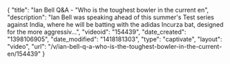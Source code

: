 {
    "title": "Ian Bell Q&A - \"Who is the toughest bowler in the current en",
    "description": "Ian Bell was speaking ahead of this summer's Test series against India, where he will be batting with the adidas Incurza bat, designed for the more aggressiv...",
    "videoid": "154439",
    "date_created": "1398106905",
    "date_modified": "1418181303",
    "type": "captivate",
    "layout": "video",
    "url": "\/v\/ian-bell-q-a-who-is-the-toughest-bowler-in-the-current-en\/154439"
}